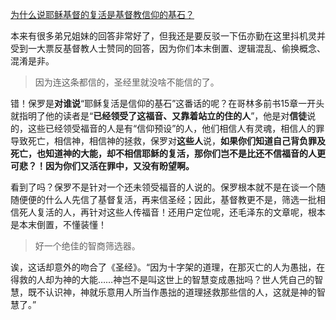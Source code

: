 [为什么说耶稣基督的复活是基督教信仰的基石？](https://www.zhihu.com/question/19873436/answer/370399200)




  

本来有很多弟兄姐妹的回答非常好了，但我还是要反驳一下伍亦勤在这里抖机灵并受到一大票反基督教人士赞同的回答，因为你们本末倒置、逻辑混乱、偷换概念、混淆是非。

> 因为连这条都信的，圣经里就没啥不能信的了。

错！保罗是**对谁说**“耶稣复活是信仰的基石”这番话的呢？在哥林多前书15章一开头就指明了他的读者是“**已经领受了这福音、又靠着站立的住的人**”，他是对**信徒**说的，这些已经领受福音的人是有“信仰预设”的人，他们相信人有灵魂，相信人的罪导致死亡，相信神，相信神的拯救，保罗对**这些人**说，**如果你们知道自己背负罪及死亡，也知道神的大能，却不相信耶稣的复活，那你们岂不是比还不信福音的人更可悲？！因为你们又活在罪中，又没有盼望啊。**

看到了吗？保罗不是针对一个还未领受福音的人说的。保罗根本就不是在谈一个随随便便的什么人先信了基督复活，再来信圣经；因此，基督教更不是，筛选一批相信死人复活的人，再针对这些人传福音！还用户定位呢，还毛泽东的文章呢，根本是本末倒置，不懂装懂！

> 好一个绝佳的智商筛选器。

诶，这话却意外的吻合了《圣经》。“因为十字架的道理，在那灭亡的人为愚拙，在得救的人却为神的大能……神岂不是叫这世上的智慧变成愚拙吗？世人凭自己的智慧，既不认识神，神就乐意用人所当作愚拙的道理拯救那些信的人，这就是神的智慧了。”